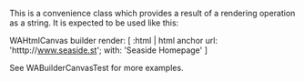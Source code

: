 This is a convenience class which provides a result of a rendering operation as a string. It is expected to be used like this:

WAHtmlCanvas builder render: [ :html |
	html anchor
		url: 'htttp://www.seaside.st';
		with: 'Seaside Homepage' ]

See WABuilderCanvasTest for more examples.